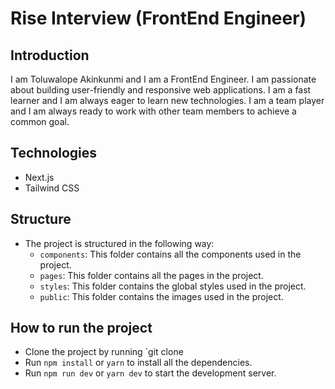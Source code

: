 # Rise Interview (FrontEnd Engineer)

## Introduction

I am Toluwalope Akinkunmi and I am a FrontEnd Engineer. I am passionate about building user-friendly and responsive web applications. I am a fast learner and I am always eager to learn new technologies. I am a team player and I am always ready to work with other team members to achieve a common goal.

## Technologies

- Next.js
- Tailwind CSS

## Structure

- The project is structured in the following way:
  - `components`: This folder contains all the components used in the project.
  - `pages`: This folder contains all the pages in the project.
  - `styles`: This folder contains the global styles used in the project.
  - `public`: This folder contains the images used in the project.

## How to run the project

- Clone the project by running `git clone
- Run `npm install` or `yarn` to install all the dependencies.
- Run `npm run dev` or `yarn dev` to start the development server.
